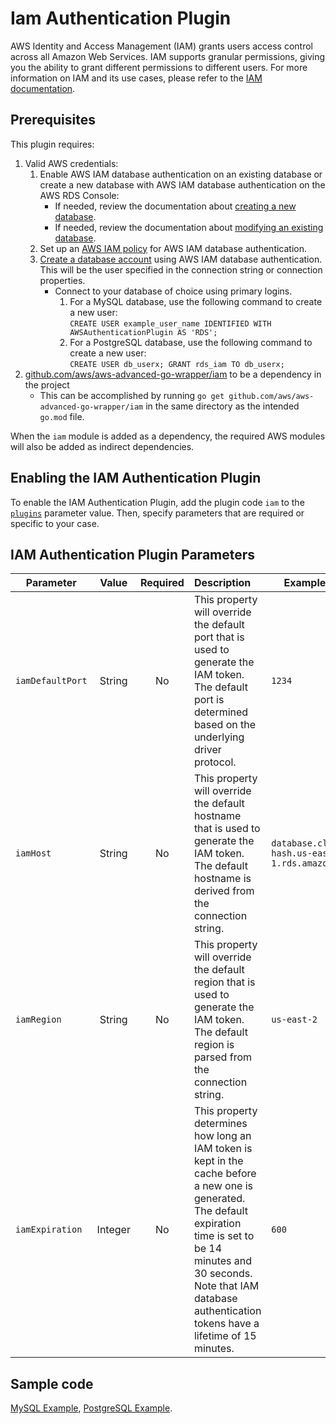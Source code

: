 # Iam Authentication Plugin

AWS Identity and Access Management (IAM) grants users access control across all Amazon Web Services. IAM supports
granular permissions, giving you the ability to grant different permissions to different users. For more information on
IAM and its use cases, please refer to
the [IAM documentation](https://docs.aws.amazon.com/IAM/latest/UserGuide/introduction.html).

## Prerequisites

This plugin requires:

1. Valid AWS credentials: 
    1. Enable AWS IAM database authentication on an existing database or create a new database with AWS IAM database
       authentication on the AWS RDS Console:
       - If needed, review the documentation about [creating a new database](https://docs.aws.amazon.com/AmazonRDS/latest/UserGuide/USER_CreateDBInstance.html).
       - If needed, review the documentation about [modifying an existing database](https://docs.aws.amazon.com/AmazonRDS/latest/UserGuide/Overview.DBInstance.Modifying.html).
    2. Set up an [AWS IAM policy](https://docs.aws.amazon.com/AmazonRDS/latest/UserGuide/UsingWithRDS.IAMDBAuth.IAMPolicy.html) for AWS IAM database authentication.
    3. [Create a database account](https://docs.aws.amazon.com/AmazonRDS/latest/UserGuide/UsingWithRDS.IAMDBAuth.DBAccounts.html) using AWS IAM database authentication. This will be the user specified in the connection string or connection
       properties.
       - Connect to your database of choice using primary logins.
            1. For a MySQL database, use the following command to create a new user:<br>
               `CREATE USER example_user_name IDENTIFIED WITH AWSAuthenticationPlugin AS 'RDS';`
            2. For a PostgreSQL database, use the following command to create a new user:<br>
               `CREATE USER db_userx;
               GRANT rds_iam TO db_userx;`
2. [github.com/aws/aws-advanced-go-wrapper/iam](../../../iam) to be a dependency in the project
    - This can be accomplished by running `go get github.com/aws/aws-advanced-go-wrapper/iam` in the same directory as
       the intended `go.mod` file.

When the `iam` module is added as a dependency, the required AWS modules will also be added as indirect dependencies.

## Enabling the IAM Authentication Plugin

To enable the IAM Authentication Plugin, add the plugin code `iam` to the [
`plugins`](../UsingTheGoWrapper.md#connection-plugin-manager-parameters) parameter value. Then, specify parameters that are required or specific to your case.

## IAM Authentication Plugin Parameters

| Parameter        |  Value  | Required | Description                                                                                                                                                                                                                                              | Example Value                                       |
|------------------|:-------:|:--------:|:---------------------------------------------------------------------------------------------------------------------------------------------------------------------------------------------------------------------------------------------------------|-----------------------------------------------------|
| `iamDefaultPort` | String  |    No    | This property will override the default port that is used to generate the IAM token. The default port is determined based on the underlying driver protocol.                                                                                             | `1234`                                              |
| `iamHost`        | String  |    No    | This property will override the default hostname that is used to generate the IAM token. The default hostname is derived from the connection string.                                                                                                     | `database.cluster-hash.us-east-1.rds.amazonaws.com` |
| `iamRegion`      | String  |    No    | This property will override the default region that is used to generate the IAM token. The default region is parsed from the connection string.                                                                                                          | `us-east-2`                                         |
| `iamExpiration`  | Integer |    No    | This property determines how long an IAM token is kept in the cache before a new one is generated. The default expiration time is set to be 14 minutes and 30 seconds. Note that IAM database authentication tokens have a lifetime of 15 minutes.       | `600`                                               |

## Sample code

[MySQL Example](../../../examples/iam_mysql_example.go), [PostgreSQL Example](../../../examples/iam_postgres_example.go).
